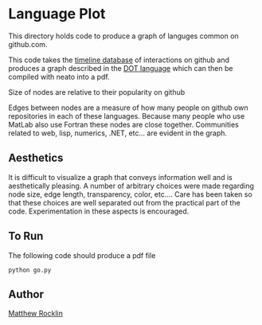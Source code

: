 Language Plot
=============

This directory holds code to produce a graph of languges common on github.com.

This code takes the 
[timeline database](https://github.com/blog/1112-data-at-github) of
interactions on github and produces a graph described in the 
[DOT language](http://en.wikipedia.org/wiki/DOT_language)
which can then be compiled with neato into a pdf. 

Size of nodes are relative to their popularity on github 

Edges between nodes are a measure of how many people on github own repositories
in each of these languages. Because many people who use MatLab also use Fortran
these nodes are close together. Communities related to web, lisp, numerics,
.NET, etc... are evident in the graph.

Aesthetics
----------

It is difficult to visualize a graph that conveys information well and is
aesthetically pleasing. A number of arbitrary choices were made regarding node
size, edge length, transparency, color, etc.... Care has been taken so that
these choices are well separated out from the practical part of the code.
Experimentation in these aspects is encouraged. 

To Run
------
The following code should produce a pdf file

    python go.py

Author
------
[Matthew Rocklin](http://matthewrocklin.com/)
